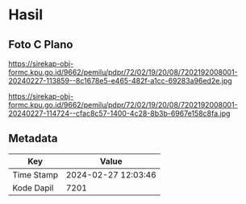 # Hasil

## Foto C Plano

https://sirekap-obj-formc.kpu.go.id/9662/pemilu/pdpr/72/02/19/20/08/7202192008001-20240227-113859--8c1678e5-e465-482f-a1cc-69283a96ed2e.jpg

https://sirekap-obj-formc.kpu.go.id/9662/pemilu/pdpr/72/02/19/20/08/7202192008001-20240227-114724--cfac8c57-1400-4c28-8b3b-6967e158c8fa.jpg


## Metadata

| Key        | Value               |
| ---------- | ------------------- |
| Time Stamp | 2024-02-27 12:03:46 |
| Kode Dapil | 7201                |



